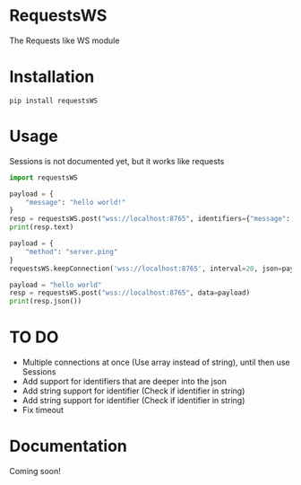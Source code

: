 # RequestsWS
The Requests like WS module

# Installation
```
pip install requestsWS
```

# Usage
Sessions is not documented yet, but it works like requests
```python
import requestsWS

payload = {
    "message": "hello world!"
}
resp = requestsWS.post("wss://localhost:8765", identifiers={"message": "Hi there!"}, json=payload)
print(resp.text)

payload = {
    "method": "server.ping"
}
requestsWS.keepConnection('wss://localhost:8765', interval=20, json=payload)

payload = "hello world"
resp = requestsWS.post("wss://localhost:8765", data=payload)
print(resp.json())
```

# TO DO
   - Multiple connections at once (Use array instead of string), until then use Sessions
   - Add support for identifiers that are deeper into the json
   - Add string support for identifier (Check if identifier in string)
   - Add string support for identifier (Check if identifier in string)  
   - Fix timeout  

# Documentation
Coming soon!

